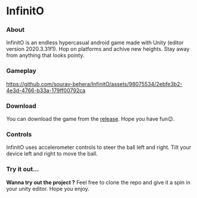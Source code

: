 # InfinitO

### About
InfinitO is an endless hypercasual android game made with Unity (editor version 2020.3.31f1).
Hop on platforms and achive new heights. Stay away from anything that looks pointy.

### Gameplay
https://github.com/sourav-behera/InfinitO/assets/98075534/2ebfe3b2-4e3d-4766-b33a-179ff00792ca

### Download
You can download the game from the [release](https://github.com/sourav-behera/InfinitO/releases/tag/v1.0.0). Hope you have fun😉.

### Controls
InfinitO uses accelerometer controls to steer the ball left and right. Tilt your device left and right to move the ball.


### Try it out...
**Wanna try out the project ?** Feel free to clone the repo and give it a spin in your unity editor. 
Hope you enjoy.
